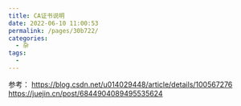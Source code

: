 ```yaml
---
title: CA证书说明
date: 2022-06-10 11:00:53
permalink: /pages/30b722/
categories:
  - 杂
tags:
  - 
---
```

参考：
https://blog.csdn.net/u014029448/article/details/100567276
https://juejin.cn/post/6844904089495535624